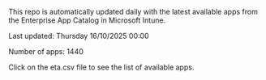 This repo is automatically updated daily with the latest available apps from the Enterprise App Catalog in Microsoft Intune.

Last updated: Thursday 16/10/2025 00:00

Number of apps: 1440

Click on the eta.csv file to see the list of available apps.
